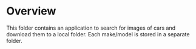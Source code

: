# Overview

This folder contains an application to search for images of cars and download them to a local folder. Each make/model is stored in a separate folder.
